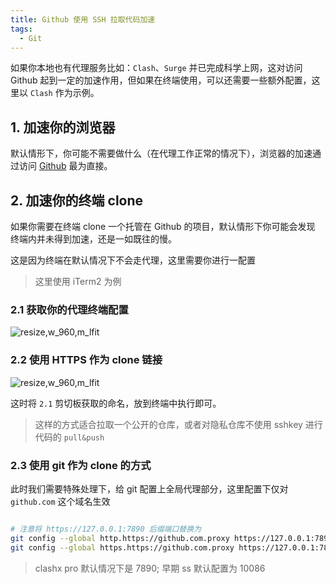 ```yaml
---
title: Github 使用 SSH 拉取代码加速
tags: 
  - Git
---
```


如果你本地也有代理服务比如：`Clash`、`Surge` 并已完成科学上网，这对访问 Github 起到一定的加速作用，但如果在终端使用，可以还需要一些额外配置，这里以 `Clash` 作为示例。

## 1. 加速你的浏览器

默认情形下，你可能不需要做什么（在代理工作正常的情况下），浏览器的加速通过访问 [Github](https://github.com) 最为直接。

## 2. 加速你的终端 clone

如果你需要在终端 clone 一个托管在 Github 的项目，默认情形下你可能会发现 终端内并未得到加速，还是一如既往的慢。

这是因为终端在默认情况下不会走代理，这里需要你进行一配置

> 这里使用 iTerm2 为例

### 2.1 获取你的代理终端配置

<img src='http://ipic-typora-samzong.oss-cn-qingdao.aliyuncs.com//uPic/CleanShot%202022-08-08%20at%2018.35.56.jpg?x-oss-process=image/resize,w_960,m_lfit' alt='resize,w_960,m_lfit'/>

### 2.2 使用 HTTPS 作为 clone 链接

<img src='http://ipic-typora-samzong.oss-cn-qingdao.aliyuncs.com//uPic/CleanShot%202022-08-08%20at%2018.37.08.jpg?x-oss-process=image/resize,w_960,m_lfit' alt='resize,w_960,m_lfit'/>

这时将 `2.1` 剪切板获取的命名，放到终端中执行即可。

> 这样的方式适合拉取一个公开的仓库，或者对隐私仓库不使用 sshkey 进行代码的 `pull&push`

### 2.3 使用 git 作为 clone 的方式

此时我们需要特殊处理下，给 git 配置上全局代理部分，这里配置下仅对 `github.com` 这个域名生效

```bash

# 注意将 https://127.0.0.1:7890 后缀端口替换为
git config --global http.https://github.com.proxy https://127.0.0.1:7890
git config --global https.https://github.com.proxy https://127.0.0.1:7890
```

> clashx pro 默认情况下是 7890; 早期 ss 默认配置为 10086
